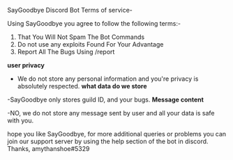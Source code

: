 SayGoodbye Discord Bot 
Terms of service-

  Using SayGoodbye you agree to follow the following terms:-
  1. That You Will Not Spam The Bot Commands
2. Do not use any exploits Found For Your Advantage
3. Report All The Bugs Using /report

 **user privacy**
 
 
- We do not store any personal information and you're privacy is absolutely respected.
 **what data do we store**
 
 -SayGoodbye only stores guild ID,  and your bugs.
 **Message content**
 
-NO, we do not store any message sent by user and all your data is safe with you.

hope you like SayGoodbye, for more additional queries or problems you can join our support server by using the help section of the bot in discord.
Thanks, 
amythanshoe#5329

        
